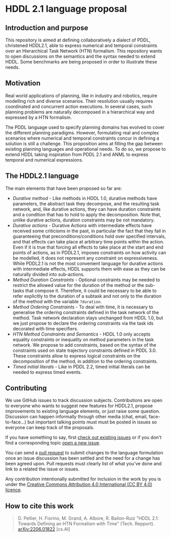 # HDDL 2.1 language proposal

## Introduction and purpose
This repository is aimed at defining collaboratively a dialect of PDDL, christened HDDL2.1, able to express numerical and temporal constraints over an Hierarchical Task Network (HTN) formalism. This repository wants to open discussions on the semantics and the syntax needed to extend HDDL. Some benchmarks are being proposed in order to illustrate these needs.

## Motivation
Real world applications of planning, like in industry and robotics, require modelling rich and diverse scenarios. Their resolution usually requires coordinated and concurrent action executions. In several cases, such planning problems are naturally decomposed in a hierarchical way and expressed by a HTN formalism.

The PDDL language used to specify planning domains has evolved to cover the different planning paradigms. However, formulating real and complex scenarios where numerical and temporal constraints concur in defining a solution is still a challenge.
This proposition aims at filling the gap between existing planning languages and operational needs. To do so, we propose to extend HDDL taking inspiration from PDDL 2.1 and ANML to express temporal and numerical expressions.

## The HDDL2.1 language
The main elements that have been proposed so far are:

* _Durative method_ - Like methods in HDDL 1.0, durative methods have parameters, the abstract task they decompose, and the resulting task network, and, like durative actions, they can have duration constraints and a condition that has to hold to apply the decomposition. Note that, unlike durative actions, duration constraints may be not mandatory.
* _Durative actions_ - Durative Actions with intermediate effects have received some criticisms in the past, in particular the fact that they fail in guaranteeing that preconditions/conditions hold over specified intervals, and that effects can take place at arbitrary time points within the action. Even if it is true that forcing all effects to take place at the start and end points of actions, as in PDDL2.1, imposes constraints on how activity can be modelled, it does not represent any constraint on expressiveness. While PDDL2.1 is not the most convenient language for durative actions with intermediate effects, HDDL supports them with ease as they can be naturally divided into sub-actions.
* _Method Duration Constraints_ - Optional constraints may be needed to restrict the allowed value for the duration of the method or the sub-tasks that compose it. Therefore, it could be necessary to be able to refer explicitly to the duration of a subtask and not only to the duration of the method with the variable `?duration`.
* _Method Ordering Constraints_ - To deal with time, it is necessary to generalise the ordering constraints defined in the task network of the method. Task network declaration stays unchanged from HDDL 1.0, but we just propose to declare the ordering constraints via the task ids decorated with time specifiers.
* _HTN Method Constraints and Semantics_ - HDDL 1.0 only accepts equality constraints or inequality on method parameters in the task network. We propose to add constraints, based on the syntax of the constraints used on state trajectory constraints defined in PDDL 3.0. These constraints allow to express logical constraints on the decomposition of the method, in addition to the ordering constraints.
* _Timed initial literals_ - Like in PDDL 2.2, timed initial literals can be needed to express timed events.

## Contributing
We use GitHub issues to track discussion subjects. Contributions are open to everyone who wants to suggest new features for HDDL2.1, propose improvements to existing language elements, or just raise some question. Discussion can happen informally through other media (chat, email, face-to-face...) but important talking points must must be posted in issues so everyone can keep track of the proposals.

If you have something to say, first [check out existing issues](https://github.com/pellierd/BNF-HDDL2.1/issues) or if you don't find a corresponding topic [open a new issue](https://github.com/pellierd/BNF-HDDL2.1/issues/new). 

You can send a [pull request](https://github.com/pellierd/BNF-HDDL2.1/pull/new/main) to submit changes to the language formulation once an issue discussion has been settled and the need for a change has been agreed upon. Pull requests must clearly list of what you've done and link to a related the issue or issues.

Any contribution intentionally submitted for inclusion in the work by you is under the [Creative Commons Attribution 4.0 International (CC BY 4.0) licence](https://creativecommons.org/licenses/by/4.0/).

## How to cite this work
> D. Pellier, H. Fiorino, M. Grand, A. Albore, R. Bailon-Ruiz "HDDL 2.1: Towards Defining an HTN Formalism with Time" (Tech. Repport). [arXiv:2206.01822](https://arxiv.org/abs/2206.01822) [cs.AI]